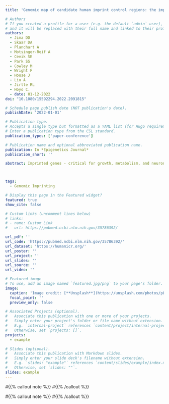 ```yaml
---
title: 'Genomic map of candidate human imprint control regions: the imprintome'

# Authors
# If you created a profile for a user (e.g. the default `admin` user), write the username (folder name) here
# and it will be replaced with their full name and linked to their profile.
authors:
  - Jima DD
  - Skaar DA
  - Planchart A
  - Motsinger-Reif A
  - Cevik SE
  - Park SS
  - Cowley M
  - Wright F
  - House J
  - Liu A
  - Jirtle RL
  - Hoyo C.
  - date: 01-12-2022
doi: "10.1080/15592294.2022.2091815"

# Schedule page publish date (NOT publication's date).
publishDate: '2022-01-01'

# Publication type.
# Accepts a single type but formatted as a YAML list (for Hugo requirements).
# Enter a publication type from the CSL standard.
publication_types: ['paper-conference']

# Publication name and optional abbreviated publication name.
publication: In *Epigenetics Journal*
publication_short: ''

abstract: Imprinted genes - critical for growth, metabolism, and neuronal function - are expressed from one parental allele. Parent-of-origin-dependent CpG methylation regulates this expression at imprint control regions (ICRs).   Since ICRs are established before tissue specification, these methylation marks are similar across cell types. Thus, they are attractive for investigating the developmental origins of adult diseases using accessible tissues, but   remain unknown. We determined genome-wide candidate ICRs in humans by performing whole-genome bisulphite sequencing (WGBS) of DNA derived from the three germ layers and from gametes. We identified 1,488 hemi-methylated candidate   ICRs, including 19 of 25 previously characterized ICRs (https://humanicr.org/). Gamete methylation approached 0% or 100% in 332 ICRs (178 paternally and 154 maternally methylated), supporting parent-of-origin-specific methylation  , and 65% were in well-described CTCF-binding or DNaseI hypersensitive regions. This draft of the human imprintome will allow for the systematic determination of the role of early-acquired imprinting dysregulation in the pathogen  esis of human diseases and developmental and behavioural disorders.



tags:
  - Genomic Imprinting

# Display this page in the Featured widget?
featured: true
show_cite: false

# Custom links (uncomment lines below)
# links:
# - name: Custom Link
#   url: https://pubmed.ncbi.nlm.nih.gov/35786392/

url_pdf: ''
url_code: 'https://pubmed.ncbi.nlm.nih.gov/35786392/'
url_dataset: 'https://humanicr.org/'
url_poster: ''
url_project: ''
url_slides: ''
url_source: ''
url_video: ''

# Featured image
# To use, add an image named `featured.jpg/png` to your page's folder.
image:
  caption: 'Image credit: [**Unsplash**](https://unsplash.com/photos/pLCdAaMFLTE)'
  focal_point: ''
  preview_only: false

# Associated Projects (optional).
#   Associate this publication with one or more of your projects.
#   Simply enter your project's folder or file name without extension.
#   E.g. `internal-project` references `content/project/internal-project/index.md`.
#   Otherwise, set `projects: []`.
projects:
  - example

# Slides (optional).
#   Associate this publication with Markdown slides.
#   Simply enter your slide deck's filename without extension.
#   E.g. `slides: "example"` references `content/slides/example/index.md`.
#   Otherwise, set `slides: ""`.
slides: example
---
```


#{{% callout note %}}
#{{% /callout %}}

#{{% callout note %}}
#{{% /callout %}}

